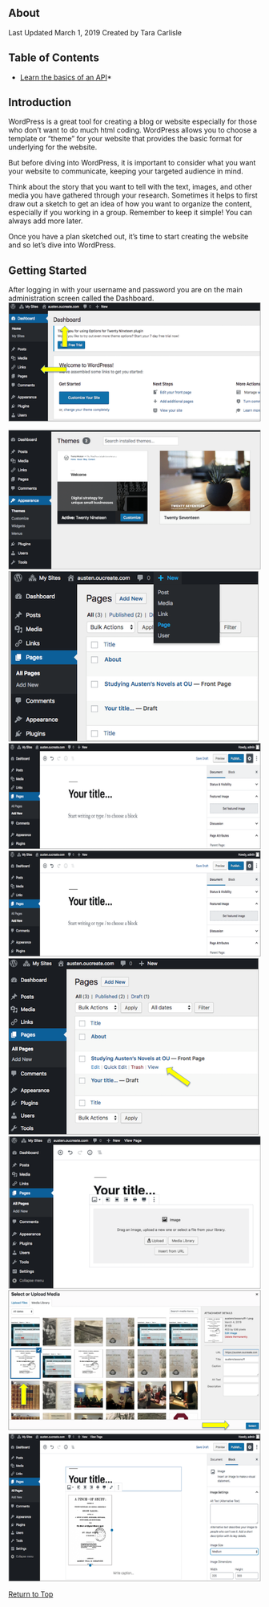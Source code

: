 ## About
Last Updated March 1, 2019
Created by Tara Carlisle


## Table of Contents
* [Learn the basics of an API](#1-basics-of-an-application-programming-interface)* 

## Introduction
WordPress is a great tool for creating a blog or website especially for those who don’t want to do much html coding. WordPress allows you to choose a template or “theme” for your website that provides the basic format for underlying for the website. 

But before diving into WordPress, it is important to consider what you want your website to communicate, keeping your targeted audience in mind. 

Think about the story that you want to tell with the text, images, and other media you have gathered through your research. Sometimes it helps to first draw out a sketch to get an idea of how you want to organize the content, especially if you working in a group. Remember to keep it simple! You can always add more later. 

Once you have a plan sketched out, it’s time to start creating the website and so let’s dive into WordPress. 

## Getting Started
After logging in with your username and password you are on the main administration screen called the Dashboard. 
<img src="images/class-dashboard.png" alt="windows" class="center"/>

<img src="images/class-appearance.png" alt="windows" class="center"/>


<img src="images/class-addnewpage.png" alt="windows" class="center"/>


<img src="images/class-setimage.png" alt="windows" class="center"/>



<img src="images/class-save.png" alt="windows" class="center"/>



<img src="images/class-pages.png" alt="windows" class="center"/>


<img src="images/class-addmedia.png" alt="windows" class="center"/>


<img src="images/class-media.png" alt="windows" class="center"/>


<img src="images/class-imageprops.png" alt="windows" class="center"/>


[Return to Top](#about)

